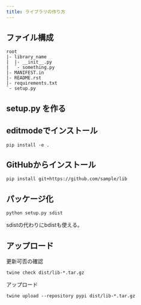 ```yaml
---
title: ライブラリの作り方
---
```


## ファイル構成

```
root
|- library_name
|  |- __init__.py
|  `- something.py
|- MANIFEST.in
|- README.rst
|- requirements.txt
`- setup.py
```

## setup.py を作る

## editmodeでインストール

```
pip install -e .
```

## GitHubからインストール

```
pip install git+https://github.com/sample/lib
```

## パッケージ化

```
python setup.py sdist
```

sdistの代わりにbdistも使える。

## アップロード

更新可否の確認

```
twine check dist/lib-*.tar.gz
```

アップロード

```
twine upload --repository pypi dist/lib-*.tar.gz
```
